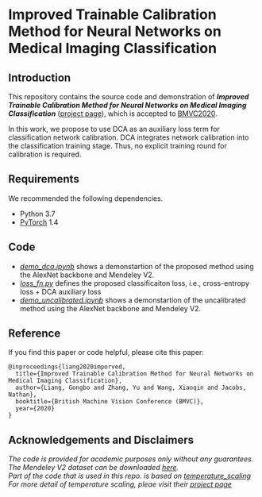 # Improved Trainable Calibration Method for Neural Networks on Medical Imaging Classification

## Introduction
This repository contains the source code and demonstration of ***Improved Trainable Calibration Method for Neural Networks on Medical Imaging Classification*** ([project page](http://www.gb-liang.com/dca.html)), which is accepted to [BMVC2020](https://bmvc2020.github.io). 

In this work, we propose to use DCA as an auxiliary loss term for classification network calibration. DCA integrates network calibration into the classification training stage. Thus, no explicit training round for calibration is required. 

## Requirements 
We recommended the following dependencies.
- Python 3.7
- [PyTorch](https://pytorch.org) 1.4

## Code
- *[demo_dca.ipynb](./demo_dca.ipynb)* shows a demonstartion of the proposed method using the AlexNet backbone and Mendeley V2. 
- *[loss_fn.py](./loss_fn.py)* defines the proposed classificaiton loss, i.e., cross-entropy loss + DCA auxiliary loss
- *[demo_uncalibrated.ipynb](./demo_uncalibrated.ipynb)* shows a demonstartion of the uncalibrated method using the AlexNet backbone and Mendeley V2.

## Reference
If you find this paper or code helpful, please cite this paper:
```
@inproceedings{liang2020imporved,  
  title={Improved Trainable Calibration Method for Neural Networks on Medical Imaging Classification},  
  author={Liang, Gongbo and Zhang, Yu and Wang, Xiaoqin and Jacobs, Nathan},  
  booktitle={British Machine Vision Conference (BMVC)},  
  year={2020}
}
```

## Acknowledgements and Disclaimers
*The code is provided for academic purposes only without any guarantees.* <br />
*The Mendeley V2 dataset can be downloaded [here](https://www.kaggle.com/andrewmvd/pediatric-pneumonia-chest-xray).* <br />
*Part of the code that is used in this repo. is based on [temperature_scaling](https://github.com/gpleiss/temperature_scaling)* <br />
*For more detail of temperature scaling, pleae visit their [project page](https://geoffpleiss.com/nn_calibration)* <br />
